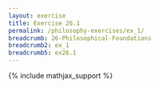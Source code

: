 ```yaml
---
layout: exercise
title: Exercise 26.1
permalink: /philosophy-exercises/ex_1/
breadcrumb: 26-Philosophical-Foundations
breadcrumb2: ex_1
breadcrumb5: ex26.1
---
```


{% include mathjax_support %}

